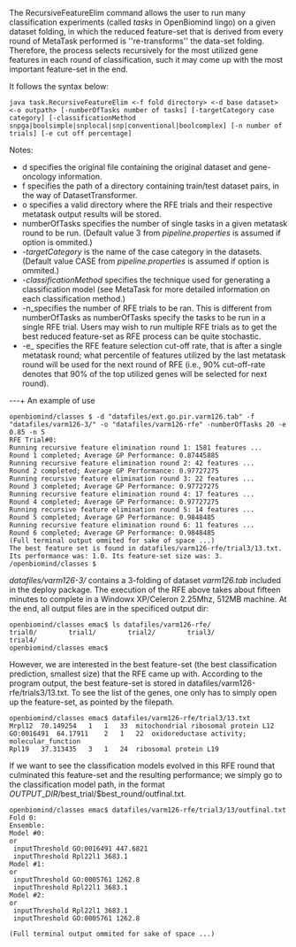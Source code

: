 The RecursiveFeatureElim command allows the user to run many classification experiments (called _tasks_ in OpenBiomind lingo) on a given dataset folding, in which the reduced feature-set that is derived from every round of MetaTask performed is ''re-transforms'' the data-set folding. Therefore, the process selects recursively for the most utilized gene features in each round of classification, such it may come up with the most important feature-set in the end.

It follows the syntax below:


```
java task.RecursiveFeatureElim <-f fold directory> <-d base dataset> <-o outpath> [-numberOfTasks number of tasks] [-targetCategory case category] [-classificationMethod snpga|boolsimple|snplocal|snp|conventional|boolcomplex] [-n number of trials] [-e cut off percentage]
```


Notes:

  * d specifies the original file containing the original dataset and gene-oncology information.
  * f specifies the path of a directory containing train/test dataset pairs, in the way of DatasetTransformer.
  * o  specifies a valid directory where the RFE trials and their respective metatask output results will be stored.
  * numberOfTasks specifies the number of single tasks in a given metatask round to be run. (Default value 3 from _pipeline.properties_ is assumed if option is ommited.)
  * _-targetCategory_  is the name of the case category in the datasets. (Default value CASE from _pipeline.properties_ is assumed if option is ommited.)
  * _-classificationMethod_ specifies the technique used for generating a classification model (see MetaTask for more detailed information on each classification method.)
  * -n_specifies the number of RFE trials to be ran. This is different from numberOfTasks as numberOfTasks specify the tasks to be run in a single RFE trial. Users may wish to run multiple RFE trials as to get the best reduced feature-set as RFE process can be quite stochastic.
  * -e_ specifies the RFE feature selection cut-off rate, that is after a single metatask round; what percentile of features utilized by the last metatask round will be used for the next round of RFE (i.e., 90% cut-off-rate denotes that 90% of the top utilized genes will be selected for next round).

---+ An example of use

```
openbiomind/classes $ -d "datafiles/ext.go.pir.varm126.tab" -f "datafiles/varm126-3/" -o "datafiles/varm126-rfe" -numberOfTasks 20 -e 0.85 -n 5                                   
RFE Trial#0:
Running recursive feature elimination round 1: 1581 features ...
Round 1 completed; Average GP Performance: 0.87445885
Running recursive feature elimination round 2: 42 features ...
Round 2 completed; Average GP Performance: 0.97727275
Running recursive feature elimination round 3: 22 features ...
Round 3 completed; Average GP Performance: 0.97727275
Running recursive feature elimination round 4: 17 features ...
Round 4 completed; Average GP Performance: 0.97727275
Running recursive feature elimination round 5: 14 features ...
Round 5 completed; Average GP Performance: 0.9848485
Running recursive feature elimination round 6: 11 features ...
Round 6 completed; Average GP Performance: 0.9848485
(Full terminal output ommited for sake of space ...)
The best feature set is found in datafiles/varm126-rfe/trial3/13.txt. Its performance was: 1.0. Its feature-set size was: 3.
/openbiomind/classes $
```

_datafiles/varm126-3/_ contains a 3-folding of dataset _varm126.tab_ included in the deploy package. The execution of the RFE above takes about fifteen minutes to complete in a Windowx XP/Celeron 2.25Mhz, 512MB machine. At the end, all output files are in the specificed output dir:

```
openbiomind/classes emac$ ls datafiles/varm126-rfe/
trial0/        trial1/        trial2/        trial3/
trial4/        
openbiomind/classes emac$ 
```

However, we are interested in the best feature-set (the best classification prediction, smallest size) that the RFE came up with. According to the program output, the best feature-set is stored in datafiles/varm126-rfe/trials3/13.txt. To see the list of the genes, one only has to simply open up the feature-set, as pointed by the filepath.

```
openbiomind/classes emac$ datafiles/varm126-rfe/trial3/13.txt
Mrpl12	70.149254	1	1	33	mitochondrial ribosomal protein L12
GO:0016491	64.17911	2	1	22	oxidoreductase activity; molecular_function
Rpl19	37.313435	3	1	24	ribosomal protein L19
```

If we want to see the classification models evolved in this RFE round that culminated this feature-set and the resulting performance; we simply go to the classification model path, in the format $OUTPUT\_DIR/$best\_trial/$best\_round/outfinal.txt.

```
openbiomind/classes emac$ datafiles/varm126-rfe/trial3/13/outfinal.txt
Fold 0:
Ensemble:
Model #0:
or
 inputThreshold GO:0016491 447.6821
 inputThreshold Rpl22l1 3683.1
Model #1:
or
 inputThreshold GO:0005761 1262.8
 inputThreshold Rpl22l1 3683.1
Model #2:
or
 inputThreshold Rpl22l1 3683.1
 inputThreshold GO:0005761 1262.8

(Full terminal output ommited for sake of space ...)
```